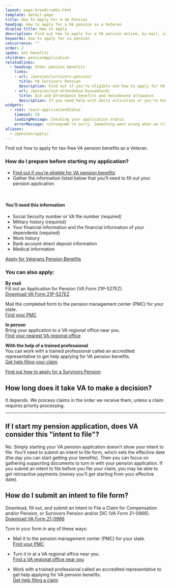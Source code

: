 ```yaml
---
layout: page-breadcrumbs.html
template: detail-page
title: How To Apply For A VA Pension
heading: How to apply for a VA pension as a Veteran
display_title: How to apply
description: Find out how to apply for a VA pension online, by mail, in person, or with the help of a trained professional. If you're not ready to apply now, learn how to submit an intent to file form (VA Form 21-0966) to set the effective date of your claim (the day you can start getting benefits).
keywords: how to apply for va pension
concurrence: ""
order: 2
spoke: Get benefits
children: pensionApplication
relatedlinks:
  - heading: Other pension benefits
    links:
    - url: /pension/survivors-pension/
      title: VA Survivors Pension
      description: Find out if you’re eligible and how to apply for VA pension benefits as a surviving spouse or child of a deceased Veteran with wartime service.
    - url: /pension/aid-attendance-housebound/
      title: Aid and Attendance benefits and Housebound allowance
      description: If you need help with daily activities or you're housebound, find out how to apply for extra VA pension benefits.
widgets:
  - root: react-applicationStatus
    timeout: 20
    loadingMessage: Checking your application status.
    errorMessage: <strong>We’re sorry. Something went wrong when we tried to load your saved application.</strong><br/>Please try refreshing your browser in a few minutes.
aliases:
  - /pension/apply/
---
```


<div class="va-introtext">

Find out how to apply for tax-free VA pension benefits as a Veteran.

</div>

<div class="feature">

### How do I prepare before starting my application?

- [Find out if you're eligible for VA pension benefits](/pension/eligibility/)
- Gather the information listed below that you’ll need to fill out your pension application.

<br>

#### You'll need this information

- Social Security number or VA file number (required)
- Military history (required)
- Your financial information and the financial information of your dependents (required)
- Work history
- Bank account direct deposit information
- Medical information
</div>

<div id="react-applicationStatus" data-widget-type="pension-app-status" class="static-page-widget">
  <a class="usa-button-primary va-button-primary" href="/pension/application/527EZ">Apply for Veterans Pension Benefits</a>
</div>


<div itemprop="steps" itemscope itemtype ="http://schema.org/HowToSection">
<h3 itemprop="name">You can also apply:</h3>
<div itemprop="itemListElement">


  **By mail** <br>
Fill out an Application for Pension (VA Form 21P-527EZ). <br>
[Download VA Form 21P-527EZ](https://www.vba.va.gov/pubs/forms/VBA-21P-527EZ-ARE.pdf)

Mail the completed form to the pension management center (PMC) for your state.<br>
[Find your PMC](/pension/pension-management-centers/)

**In person** <br>
Bring your application to a VA regional office near you. <br>
[Find your nearest VA regional office](/find-locations/?facilityType=benefits)


**With the help of a trained professional** <br>
You can work with a trained professional called an accredited representative to get help applying for VA pension benefits. <br>
[Get help filing your claim](/disability/get-help-filing-claim/)



[Find out how to apply for a Survivors Pension](/pension/survivors-pension/)

## How long does it take VA to make a decision?

It depends. We process claims in the order we receive them, unless a claim requires priority processing.


-------------

## If I start my pension application, does VA consider this "intent to file"?

No. Simply starting your VA pension application doesn’t show your intent to file. You'll need to submit an intent to file form, which sets the effective date (the day you can start getting your benefits). Then you can focus on gathering supporting documents to turn in with your pension application. If you submit an intent to file before you file your claim, you may be able to get retroactive payments (money you'll get starting from your effective date).

## How do I submit an intent to file form?

Download, fill out, and submit an Intent to File a Claim for Compensation and/or Pension, or Survivors Pension and/or DIC (VA Form 21-0966). <br>
[Download VA Form 21-0966](https://www.vba.va.gov/pubs/forms/VBA-21-0966-ARE.pdf)

Turn in your form in any of these ways:

- Mail it to the pension management center (PMC) for your state. <br>
[Find your PMC](/pension/pension-management-centers/)

- Turn it in at a VA regional office near you. <br>
[Find a VA regional office near you](/find-locations/?facilityType=benefits)

- Work with a trained professional called an accredited representative to get help applying for VA pension benefits. <br>
[Get help filing a claim](/disability/get-help-filing-claim/)

</br>
